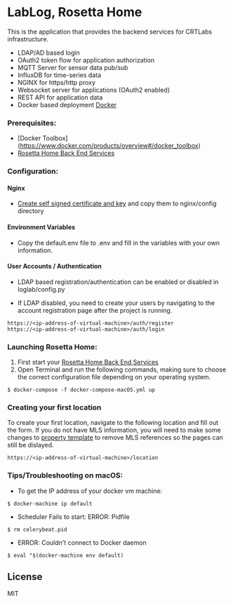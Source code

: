 # LabLog,  Rosetta Home

This is the application that provides the backend services for CRTLabs infrastructure.

* LDAP/AD based login
* OAuth2 token flow for application authorization
* MQTT Server for sensor data pub/sub
* InfluxDB for time-series data
* NGINX for https/http proxy
* Websocket server for applications (OAuth2 enabled)
* REST API for application data
* Docker based deployment [Docker](https://docs.docker.com/) 

### Prerequisites:
* [Docker Toolbox] (https://www.docker.com/products/overview#/docker_toolbox)
* [Rosetta Home Back End Services](https://github.com/NationalAssociationOfRealtors/RosettaHomeServices)


### Configuration:
#### Nginx

* [Create self signed certificate and key](https://www.digitalocean.com/community/tutorials/how-to-create-an-ssl-certificate-on-nginx-for-ubuntu-14-04) and copy them to nginx/config directory

#### Environment Variables

* Copy the default.env file to .env and fill in the variables with your own information. 

#### User Accounts / Authentication

* LDAP based registration/authentication can be enabled or disabled in loglab/config.py

* If LDAP disabled, you need to create your users by navigating to the account registration page after the project is running.

```
https://<ip-address-of-virtual-machine>/auth/register
https://<ip-address-of-virtual-machine>/auth/login
```

### Launching Rosetta Home:


1. First start your [Rosetta Home Back End Services](https://github.com/NationalAssociationOfRealtors/RosettaHomeServices) 
2. Open Terminal and run the following commands, making sure to choose the correct configuration file depending on your operating system.

```
$ docker-compose -f docker-compose-macOS.yml up
```

### Creating your first location


To create your first location, navigate to the following location and fill out the form. If you do not have MLS information, you will need to make some changes to [property template](https://github.com/NationalAssociationOfRealtors/LabLog/blob/master/lablog/views/templates/locations/property.html) to remove MLS references so the pages can still be dislayed.

`https://<ip-address-of-virtual-machine>/location`


### Tips/Troubleshooting on macOS:

* To get the IP address of your docker vm machine:
 
`$ docker-machine ip default`

* Scheduler Fails to start: ERROR: Pidfile

`$ rm celerybeat.pid`

* ERROR: Couldn't connect to Docker daemon 

`$ eval "$(docker-machine env default)`


License
----

MIT
